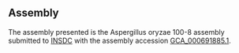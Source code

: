 

Assembly
--------

The assembly presented is the Aspergillus oryzae 100-8 assembly
submitted to [INSDC](http://www.insdc.org) with the assembly accession
[GCA\_000691885.1](http://www.ebi.ac.uk/ena/data/view/GCA_000691885.1).
